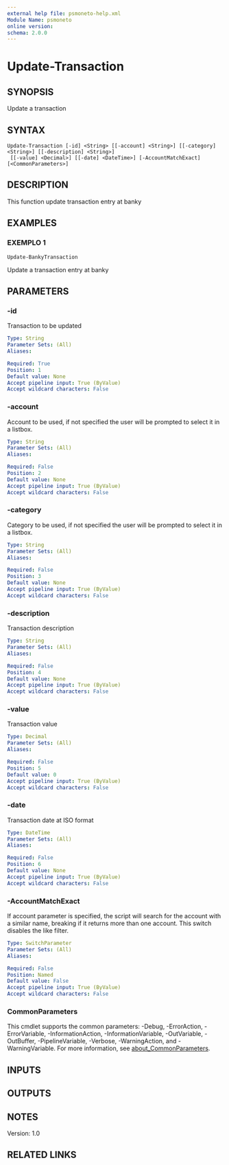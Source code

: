 ```yaml
---
external help file: psmoneto-help.xml
Module Name: psmoneto
online version:
schema: 2.0.0
---
```


# Update-Transaction

## SYNOPSIS
Update a transaction

## SYNTAX

```
Update-Transaction [-id] <String> [[-account] <String>] [[-category] <String>] [[-description] <String>]
 [[-value] <Decimal>] [[-date] <DateTime>] [-AccountMatchExact] [<CommonParameters>]
```

## DESCRIPTION
This function update transaction entry at banky

## EXAMPLES

### EXEMPLO 1
```
Update-BankyTransaction
```

Update a transaction entry at banky

## PARAMETERS

### -id
Transaction to be updated

```yaml
Type: String
Parameter Sets: (All)
Aliases:

Required: True
Position: 1
Default value: None
Accept pipeline input: True (ByValue)
Accept wildcard characters: False
```

### -account
Account to be used, if not specified the user will be prompted to select it in a listbox.

```yaml
Type: String
Parameter Sets: (All)
Aliases:

Required: False
Position: 2
Default value: None
Accept pipeline input: True (ByValue)
Accept wildcard characters: False
```

### -category
Category to be used, if not specified the user will be prompted to select it in a listbox.

```yaml
Type: String
Parameter Sets: (All)
Aliases:

Required: False
Position: 3
Default value: None
Accept pipeline input: True (ByValue)
Accept wildcard characters: False
```

### -description
Transaction description

```yaml
Type: String
Parameter Sets: (All)
Aliases:

Required: False
Position: 4
Default value: None
Accept pipeline input: True (ByValue)
Accept wildcard characters: False
```

### -value
Transaction value

```yaml
Type: Decimal
Parameter Sets: (All)
Aliases:

Required: False
Position: 5
Default value: 0
Accept pipeline input: True (ByValue)
Accept wildcard characters: False
```

### -date
Transaction date at ISO format

```yaml
Type: DateTime
Parameter Sets: (All)
Aliases:

Required: False
Position: 6
Default value: None
Accept pipeline input: True (ByValue)
Accept wildcard characters: False
```

### -AccountMatchExact
If account parameter is specified, the script will search for the account with a similar name, breaking if it returns more than one account.
This switch disables the like filter.

```yaml
Type: SwitchParameter
Parameter Sets: (All)
Aliases:

Required: False
Position: Named
Default value: False
Accept pipeline input: True (ByValue)
Accept wildcard characters: False
```

### CommonParameters
This cmdlet supports the common parameters: -Debug, -ErrorAction, -ErrorVariable, -InformationAction, -InformationVariable, -OutVariable, -OutBuffer, -PipelineVariable, -Verbose, -WarningAction, and -WarningVariable. For more information, see [about_CommonParameters](http://go.microsoft.com/fwlink/?LinkID=113216).

## INPUTS

## OUTPUTS

## NOTES
Version: 1.0

## RELATED LINKS
